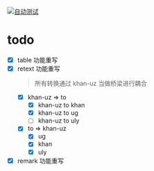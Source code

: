 [![自动测试](https://github.com/ishirkhan/khan-alphabet/actions/workflows/test.js.yml/badge.svg)](https://github.com/ishirkhan/khan-alphabet/actions/workflows/test.js.yml)

# todo

- [x] table 功能重写
- [x] retext 功能重写
  > 所有转换通过 khan-uz 当做桥梁进行耦合
  - [x] khan-uz => to
    - [x] khan-uz to khan
    - [x] khan-uz to ug
    - [ ] khan-uz to uly
  - [x] to => khan-uz
    - [x] ug
    - [x] khan
    - [x] uly
- [x] remark 功能重写
